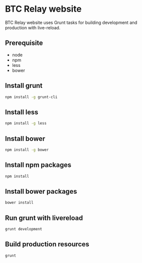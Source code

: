BTC Relay website
============

BTC Relay website uses Grunt tasks for building development and production with live-reload.

## Prerequisite
* node
* npm
* less
* bower


## Install grunt
```bash
npm install -g grunt-cli
```

## Install less
```bash
npm install -g less
```

## Install bower
```bash
npm install -g bower
```

## Install npm packages
```bash
npm install
```

## Install bower packages
```bash
bower install
```

## Run grunt with livereload
```bash
grunt development
```

## Build production resources
```bash
grunt
```